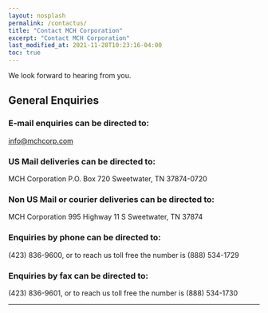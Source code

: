 ```yaml
---
layout: nosplash
permalink: /contactus/
title: "Contact MCH Corporation"
excerpt: "Contact MCH Corporation"
last_modified_at: 2021-11-28T10:23:16-04:00
toc: true
---
```


We look forward to hearing from you.

## General Enquiries 

### E-mail enquiries can be directed to:

info@mchcorp.com

### US Mail deliveries can be directed to:

MCH Corporation
P.O. Box 720
Sweetwater, TN 37874-0720

### Non US Mail or courier deliveries can be directed to:

MCH Corporation
995 Highway 11 S
Sweetwater, TN 37874

### Enquiries by phone can be directed to:

(423) 836-9600, or to reach us toll free the number is (888) 534-1729

### Enquiries by fax can be directed to:

(423) 836-9601, or to reach us toll free the number is (888) 534-1730

---

